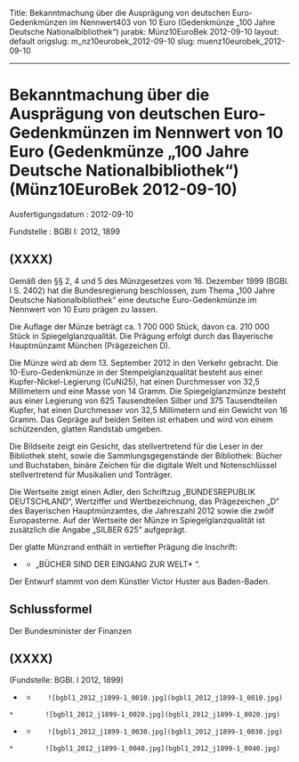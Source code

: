 Title: Bekanntmachung über die Ausprägung von deutschen Euro-Gedenkmünzen im Nennwert403
  von 10 Euro (Gedenkmünze „100 Jahre Deutsche Nationalbibliothek“)
jurabk: Münz10EuroBek 2012-09-10
layout: default
origslug: m_nz10eurobek_2012-09-10
slug: muenz10eurobek_2012-09-10

---

# Bekanntmachung über die Ausprägung von deutschen Euro-Gedenkmünzen im Nennwert von 10 Euro (Gedenkmünze „100 Jahre Deutsche Nationalbibliothek“) (Münz10EuroBek 2012-09-10)

Ausfertigungsdatum
:   2012-09-10

Fundstelle
:   BGBl I: 2012, 1899


## (XXXX)

Gemäß den §§ 2, 4 und 5 des Münzgesetzes vom 16. Dezember 1999 (BGBl.
I S. 2402) hat die Bundesregierung beschlossen, zum Thema „100 Jahre
Deutsche Nationalbibliothek“ eine deutsche Euro-Gedenkmünze im
Nennwert von 10 Euro prägen zu lassen.

Die Auflage der Münze beträgt ca. 1 700 000 Stück, davon ca. 210 000
Stück in Spiegelglanzqualität. Die Prägung erfolgt durch das
Bayerische Hauptmünzamt München (Prägezeichen D).

Die Münze wird ab dem 13. September 2012 in den Verkehr gebracht. Die
10-Euro-Gedenkmünze in der Stempelglanzqualität besteht aus einer
Kupfer-Nickel-Legierung (CuNi25), hat einen Durchmesser von 32,5
Millimetern und eine Masse von 14 Gramm. Die Spiegelglanzmünze besteht
aus einer Legierung von 625 Tausendteilen Silber und 375 Tausendteilen
Kupfer, hat einen Durchmesser von 32,5 Millimetern und ein Gewicht von
16 Gramm. Das Gepräge auf beiden Seiten ist erhaben und wird von einem
schützenden, glatten Randstab umgeben.

Die Bildseite zeigt ein Gesicht, das stellvertretend für die Leser in
der Bibliothek steht, sowie die Sammlungsgegenstände der Bibliothek:
Bücher und Buchstaben, binäre Zeichen für die digitale Welt und
Notenschlüssel stellvertretend für Musikalien und Tonträger.

Die Wertseite zeigt einen Adler, den Schriftzug „BUNDESREPUBLIK
DEUTSCHLAND“, Wertziffer und Wertbezeichnung, das Prägezeichen „D“ des
Bayerischen Hauptmünzamtes, die Jahreszahl 2012 sowie die zwölf
Europasterne. Auf der Wertseite der Münze in Spiegelglanzqualität ist
zusätzlich die Angabe „SILBER 625“ aufgeprägt.

Der glatte Münzrand enthält in vertiefter Prägung die Inschrift:

*    *   „BÜCHER SIND DER EINGANG ZUR WELT*                       “.




Der Entwurf stammt von dem Künstler Victor Huster aus Baden-Baden.


## Schlussformel

Der Bundesminister der Finanzen


## (XXXX)

(Fundstelle: BGBl. I 2012, 1899)


*    *        ![bgbl1_2012_j1899-1_0010.jpg](bgbl1_2012_j1899-1_0010.jpg)
    *        ![bgbl1_2012_j1899-1_0020.jpg](bgbl1_2012_j1899-1_0020.jpg)

*    *        ![bgbl1_2012_j1899-1_0030.jpg](bgbl1_2012_j1899-1_0030.jpg)
    *        ![bgbl1_2012_j1899-1_0040.jpg](bgbl1_2012_j1899-1_0040.jpg)


